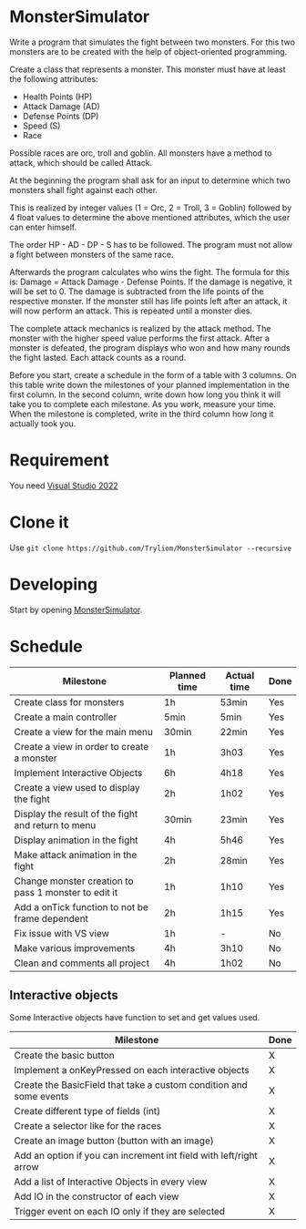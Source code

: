 # MonsterSimulator

Write a program that simulates the fight between two monsters. For this two monsters are to be created with the help of object-oriented programming.  

Create a class that represents a monster. This monster must have at least the following attributes: 
* Health Points (HP)
* Attack Damage (AD)
* Defense Points (DP)
* Speed (S)
* Race

Possible races are orc, troll and goblin. All monsters have a method to attack, which should be called Attack. 

At the beginning the program shall ask for an input to determine which two monsters shall fight against each other. 

This is realized by integer values (1 = Orc, 2 = Troll, 3 = Goblin) followed by 4 float values to determine the above mentioned attributes, which the user can enter himself. 

The order HP - AD - DP - S has to be followed. The program must not allow a fight between monsters of the same race.

Afterwards the program calculates who wins the fight. The formula for this is: Damage = Attack Damage - Defense Points. If the damage is negative, it will be set to 0. The damage is subtracted from the life points of the respective monster. If the monster still has life points left after an attack, it will now perform an attack. This is repeated until a monster dies.

The complete attack mechanics is realized by the attack method. The monster with the higher speed value performs the first attack. After a monster is defeated, the program displays who won and how many rounds the fight lasted. Each attack counts as a round.

Before you start, create a schedule in the form of a table with 3 columns. On this table write down the milestones of your planned implementation in the first column. In the second column, write down how long you think it will take you to complete each milestone. As you work, measure your time. When the milestone is completed, write in the third column how long it actually took you.

# Requirement

You need [Visual Studio 2022](https://visualstudio.microsoft.com/downloads/)

# Clone it

Use `git clone https://github.com/Tryliom/MonsterSimulator --recursive`

# Developing

Start by opening [MonsterSimulator](./MonsterSimulator.sln).

# Schedule

| Milestone | Planned time | Actual time | Done |
| --- | --- | --- | --- |
| Create class for monsters | 1h | 53min | Yes |
| Create a main controller | 5min | 5min | Yes |
| Create a view for the main menu | 30min | 22min | Yes |
| Create a view in order to create a monster | 1h | 3h03 | Yes |
| Implement Interactive Objects | 6h | 4h18 | Yes |
| Create a view used to display the fight | 2h | 1h02 | Yes |
| Display the result of the fight and return to menu | 30min | 23min | Yes |
| Display animation in the fight | 4h | 5h46 | Yes |
| Make attack animation in the fight | 2h | 28min | Yes |
| Change monster creation to pass 1 monster to edit it | 1h | 1h10 | Yes |
| Add a onTick function to not be frame dependent | 2h | 1h15 | Yes |
| Fix issue with VS view | 1h | - | No |
| Make various improvements | 4h | 3h10 | No |
| Clean and comments all project | 4h | 1h02 | No |

## Interactive objects

Some Interactive objects have function to set and get values used.

| Milestone | Done |
| --------- | ---- |
| Create the basic button | X |
| Implement a onKeyPressed on each interactive objects | X |
| Create the BasicField that take a custom condition and some events | X |
| Create different type of fields (int) | X |
| Create a selector like for the races | X |
| Create an image button (button with an image) | X |
| Add an option if you can increment int field with left/right arrow | X |
| Add a list of Interactive Objects in every view | X |
| Add IO in the constructor of each view | X |
| Trigger event on each IO only if they are selected | X |